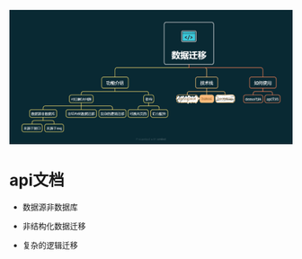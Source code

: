 ![本地路径](https://github.com/PastWillNotline/alice-sjqy/blob/main/sjqy.png "相对路径演示")

# api文档

- 数据源非数据库

- 非结构化数据迁移

- 复杂的逻辑迁移
